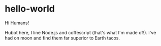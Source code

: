 # hello-world

Hi Humans!

Hubot here, I line Node.js and coffescript (that's what I'm made of!).
I've had on moon and find them far superior to Earth tacos.

